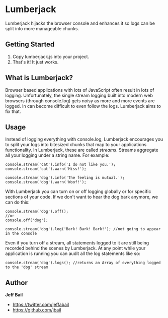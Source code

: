 # Lumberjack

Lumberjack hijacks the browser console and enhances it so logs can be split into more manageable chunks.

## Getting Started

1. Copy lumberjack.js into your project.
2. That's it! It just works.

## What is Lumberjack?

Browser based applications with lots of JavaScript often result in lots of logging. Unfortunately, the single stream logging built into modern web browsers (through console.log) gets noisy as more and more events are logged. In can become difficult to even follow the logs. Lumberjack aims to fix that.

## Usage

Instead of logging everything with console.log, Lumberjack encourages you to split your logs into bitesized chunks that map to your applications functionality. In Lumberjack, these are called *streams*. Streams aggregate all your logging under a string name. For example:

```
console.stream('cat').info('I do not like you.');
console.stream('cat').warn('Hiss!');

console.stream('dog').info('The feeling is mutual.');
console.stream('dog').warn('Woof!');
```

With Lumberjack you can turn on or off logging globally or for specific sections of your code. If we don't want to hear the dog bark anymore, we can do this:

```
console.stream('dog').off();
//or
console.off('dog');

console.stream('dog').log('Bark! Bark! Bark!'); //not going to appear in the console
```

Even if you turn off a stream, all statements logged to it are still being recorded behind the scenes by Lumberjack. At any point while your application is running you can audit all the log statements like so:

```
console.stream('dog').logs(); //returns an Array of everything logged to the 'dog' stream
```

## Author

**Jeff Bail**

+ <https://twitter.com/jeffabail>
+ <https://github.com/jbail>